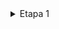 
<details> 
<summary>Etapa 1</summary>

</br>
 Plano de Ação: Sistema de Bilheteria para Cassino
 
1. Alta Confiabilidade
Microsserviços com NestJS: A arquitetura em microsserviços permite isolar funcionalidades críticas, como venda de ingressos e gerenciamento de lotação. Isso garante que falhas em um serviço não afetem o sistema como um todo.

Replica Set em MongoDB: Utilização de réplicas de banco de dados para garantir que o sistema continue funcionando mesmo em caso de falhas. Réplicas asseguram que os dados estejam sempre disponíveis e que não haja interrupção nas operações.

Circuit Breaker e Retry: Implementação do padrão Circuit Breaker para isolar falhas e evitar sobrecarga nos serviços. Tentativas automáticas de reconexão garantem que o sistema recupere de falhas temporárias sem interrupções perceptíveis.

2. Escalabilidade
Auto-Scaling com Kubernetes: O uso de Kubernetes para orquestração de microsserviços permite escalabilidade horizontal automática. Durante picos de demanda, novas instâncias dos serviços são criadas para lidar com o aumento de tráfego, assegurando que o sistema mantenha o desempenho.

Mensageria com RabbitMQ/Kafka: Utilização de filas de mensagens para balancear a carga entre microsserviços e processar grandes volumes de transações de forma assíncrona, garantindo que o sistema possa lidar com picos sem perder desempenho.

3. Consistência de Dados
Transações ACID em MongoDB: Utilização de transações ACID para garantir que todas as operações de venda de ingressos sejam consistentes e livres de duplicações. Isso assegura que os ingressos vendidos sejam contabilizados corretamente.

Padrão Sagas: Implementação do padrão Sagas para transações distribuídas, garantindo que, em caso de falha, as operações sejam compensadas e o sistema mantenha a consistência dos dados.
</details>